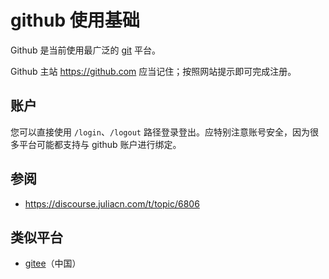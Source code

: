 # github 使用基础
Github 是当前使用最广泛的 [git](git.md) 平台。

Github 主站 <https://github.com> 应当记住；按照网站提示即可完成注册。

## 账户
您可以直接使用 `/login`、`/logout` 路径登录登出。应特别注意账号安全，因为很多平台可能都支持与 github 账户进行绑定。

## 参阅
- <https://discourse.juliacn.com/t/topic/6806>

## 类似平台
* [gitee](https://gitee.com)（中国）

